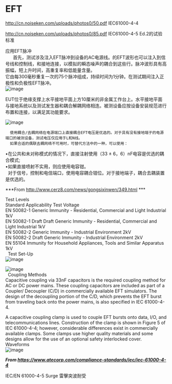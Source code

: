 # EFT
http://cn.noiseken.com/uploads/photos0/50.pdf      IEC61000-4-4

http://cn.noiseken.com/uploads/photos0/85.pdf      IEC61000-4-5 Ed.2的试验标准


应用EFT脉冲  
      首先，测试涉及注入EFT脉冲到设备的AC电源线。的EFT波形也可以注入到信号线和控制线，和接地连接，以模拟的瞬态噪声的耦合到这些行。脉冲波形具有高振幅，短上升时间，高重复率和低能量含量。  
      它由每300毫秒重复一次的75个脉冲组成，持续时间为1分钟。在测试期间注入正极性和负极性EFT脉冲。    
![image](https://user-images.githubusercontent.com/84896436/158327462-7ab4597c-b293-4977-a70a-f5883c4c29c9.png)

 
EUT位于绝缘支撑上水平接地平面上方10厘米的非金属工作台上。水平接地平面与接地系统以及测试发生器和耦合解耦网络相连。被测设备应按设备安装规范进行布置和连接，以满足其功能要求。  

![image](https://user-images.githubusercontent.com/84896436/158327554-b71a5010-5894-4e2c-a04e-2d3bbd0632c3.png)  

      使用耦合/去耦网络在电源端口上直接耦合EFT电压是优选的。对于具有没有接地端子的电源端口的被测设备，测试电压仅应用于L和N线。  
      如果合适的偶联去耦网络不可用时，可替代方法中的一种，可以使用：  
•在公共和未对称模式的情况下，直接注射使用（33 ± 6，6）nF电容是优选的耦合模式;   
•如果直接喷射不实用，则应使用电容钳。  
 
对于信号，控制和电信端口，使用电容耦合钳位。对于接地端子，耦合去耦装置是优选的。

***From <http://www.cerz8.com/news/gongsixinwen/349.html> ***


Test Levels  
Standard	Applicability	Test Voltage  
EN 50082-1	Generic Immunity - Residential, Commercial and Light Industrial	1kV  
EN 50082-1 Draft	Draft Generic Immunity - Residential, Commercial and Light Industrial	1kV  
EN 50082-2	Generic Immunity - Industrial Environment	2kV  
EN 50082-2 Draft	Generic Immunity - Industrial Environment	2kV  
EN 55104	Immunity for Household Appliances, Tools and Similar Apparatus	1kV  
 
Test Set-Up    
![image](https://user-images.githubusercontent.com/84896436/158328688-6d5e2c4e-a08f-4b0e-ac20-042453452548.png)

![image](https://user-images.githubusercontent.com/84896436/158328713-54cae222-8ae6-4c64-93cb-95b88b551d55.png)  
 
Coupling Methods    
Capacitive coupling via 33nF capacitors is the required coupling method for AC or DC power mains. These coupling capacitors are included as part of a Coupler/ Decoupler (C/D) in commercially available EFT simulators. The design of the decoupling portion of the C/D, which prevents the EFT burst from traveling back onto the power mains, is also specified in IEC 61000-4-4.

A capacitive coupling clamp is used to couple EFT bursts onto data, I/O, and telecommunications lines. Construction of the clamp is shown in Figure 5 of IEC 61000-4-4; however, considerable differences exist in commercially available clamps. Some clamps use higher quality materials and some designs allow for the use of an optional safety interlocked cover.
 
Waveforms  
![image](https://user-images.githubusercontent.com/84896436/158328745-9481fe9a-5659-48db-95d4-b0aa2c06b50b.png)

***From <https://www.atecorp.com/compliance-standards/iec/iec-61000-4-4>*** 

IEC/EN 61000-4-5 Surge 雷擊突波耐受


